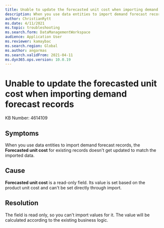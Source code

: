 ```yaml
---
title: Unable to update the forecasted unit cost when importing demand forecast records
description: When you use data entities to import demand forecast records, the cost price for existing records doesn't get updated to match the imported data
author: ChristianRytt
ms.date: 4/11/2021
ms.topic: troubleshooting
ms.search.form: DataManagementWorkspace
audience: Application User
ms.reviewer: kamaybac
ms.search.region: Global
ms.author: angarmas
ms.search.validFrom: 2021-04-11
ms.dyn365.ops.version: 10.0.19
---
```


# Unable to update the forecasted unit cost when importing demand forecast records

KB Number: 4614109

## Symptoms

When you use data entities to import demand forecast records, the **Forecasted unit cost** for existing records doesn't get updated to match the imported data.

## Cause

**Forecasted unit cost** is a read-only field. Its value is set based on the product unit cost and can't be set directly through import.

## Resolution

The field is read only, so you can't import values for it. The value will be calculated according to the existing business logic.
